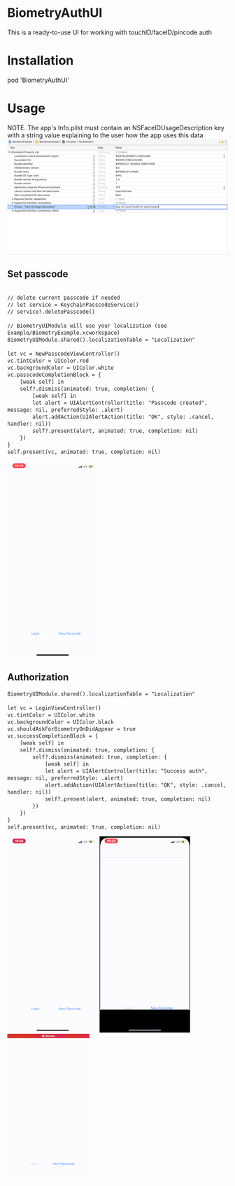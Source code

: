 # BiometryAuthUI
This is a ready-to-use UI for working with touchID/faceID/pincode auth

# Installation
pod 'BiometryAuthUI'

# Usage

NOTE. The app's Info.plist must contain an NSFaceIDUsageDescription key with a string value explaining to the user how the app uses this data
![plist](https://github.com/AntonBelousov/Assets/blob/master/biometry_info_plist.png)

## Set passcode

```

// delete current passcode if needed
// let service = KeychainPasscodeService()
// service?.deletePasscode()

// BiometryUIModule will use your localization (see Example/BiometryExample.xcworkspace)
BiometryUIModule.shared().localizationTable = "Localization"

let vc = NewPasscodeViewController()
vc.tintColor = UIColor.red
vc.backgroundColor = UIColor.white
vc.passcodeCompletionBlock = {
    [weak self] in
    self?.dismiss(animated: true, completion: {
        [weak self] in
        let alert = UIAlertController(title: "Passcode created", message: nil, preferredStyle: .alert)
        alert.addAction(UIAlertAction(title: "OK", style: .cancel, handler: nil))
        self?.present(alert, animated: true, completion: nil)
    })
}
self.present(vc, animated: true, completion: nil)
```

![set passcode](https://github.com/AntonBelousov/Assets/blob/master/biomery_set_passcode.gif)

## Authorization

```
BiometryUIModule.shared().localizationTable = "Localization"
        
let vc = LoginViewController()
vc.tintColor = UIColor.white
vc.backgroundColor = UIColor.black
vc.shouldAskForBiometryOnDidAppear = true
vc.successCompletionBlock = {
    [weak self] in
    self?.dismiss(animated: true, completion: {
        self?.dismiss(animated: true, completion: {
            [weak self] in
            let alert = UIAlertController(title: "Success auth", message: nil, preferredStyle: .alert)
            alert.addAction(UIAlertAction(title: "OK", style: .cancel, handler: nil))
            self?.present(alert, animated: true, completion: nil)
        })
    })
}
self.present(vc, animated: true, completion: nil)
```
![auth_faceid](https://github.com/AntonBelousov/Assets/blob/master/biometry_check_faceId.gif)
![auth_passcode](https://github.com/AntonBelousov/Assets/blob/master/biometry_check_passcode.gif)
![auth_touchid](https://github.com/AntonBelousov/Assets/blob/master/biometry_check_touchID.gif)

